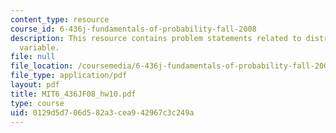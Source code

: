 ```yaml
---
content_type: resource
course_id: 6-436j-fundamentals-of-probability-fall-2008
description: This resource contains problem statements related to distributed random
  variable.
file: null
file_location: /coursemedia/6-436j-fundamentals-of-probability-fall-2008/0129d5d706d582a3cea942967c3c249a_MIT6_436JF08_hw10.pdf
file_type: application/pdf
layout: pdf
title: MIT6_436JF08_hw10.pdf
type: course
uid: 0129d5d7-06d5-82a3-cea9-42967c3c249a
---
```

